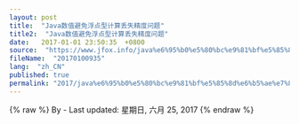 ```yaml
---
layout: post
title:  "Java数值避免浮点型计算丢失精度问题"
title2:  "Java数值避免浮点型计算丢失精度问题"
date:   2017-01-01 23:50:35  +0800
source:  "https://www.jfox.info/java%e6%95%b0%e5%80%bc%e9%81%bf%e5%85%8d%e6%b5%ae%e7%82%b9%e5%9e%8b%e8%ae%a1%e7%ae%97%e4%b8%a2%e5%a4%b1%e7%b2%be%e5%ba%a6%e9%97%ae%e9%a2%98.html"
fileName:  "20170100935"
lang:  "zh_CN"
published: true
permalink: "2017/java%e6%95%b0%e5%80%bc%e9%81%bf%e5%85%8d%e6%b5%ae%e7%82%b9%e5%9e%8b%e8%ae%a1%e7%ae%97%e4%b8%a2%e5%a4%b1%e7%b2%be%e5%ba%a6%e9%97%ae%e9%a2%98.html"
---
```

{% raw %}
By  - Last updated: 星期日, 六月 25, 2017
{% endraw %}